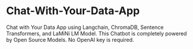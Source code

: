 # Chat-With-Your-Data-App
Chat with Your Data App using Langchain, ChromaDB, Sentence Transformers, and LaMiNi LM Model. This Chatbot is completely powered by Open Source Models. No OpenAI key is required.
